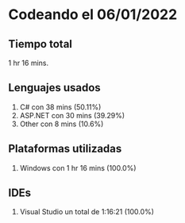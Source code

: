 # Codeando el 06/01/2022

## Tiempo total
1 hr 16 mins.

## Lenguajes usados
1. C# con 38 mins (50.11%)
1. ASP.NET con 30 mins (39.29%)
1. Other con 8 mins (10.6%)

## Plataformas utilizadas
1. Windows con 1 hr 16 mins (100.0%)

## IDEs
1. Visual Studio un total de 1:16:21 (100.0%)
